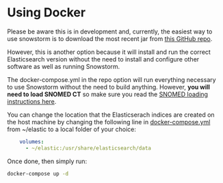 # Using Docker

Please be aware this is in development and, currently, the easiest way to use snowstorm is to download the most recent jar from [this GitHub repo](https://github.com/IHTSDO/snowstorm/releases).

However, this is another option because it will install and run the correct Elasticsearch version without the need to install and configure other software as well as running Snowstorm.

The docker-compose.yml in the repo option will run everything necessary to use Snowstorm without the need to build anything. However, **you will need to load SNOMED CT** so make sure you read the [SNOMED loading instructions here](docs/loading-snomed.md).

You can change the location that the Elasticserach indices are created on the host machine by changing the following line in [docker-compose.yml](docker-compose.yml) from ~/elastic to a local folder of your choice:

```yml
    volumes:
      - ~/elastic:/usr/share/elasticsearch/data
```

Once done, then simply run:

```bash
docker-compose up -d
```